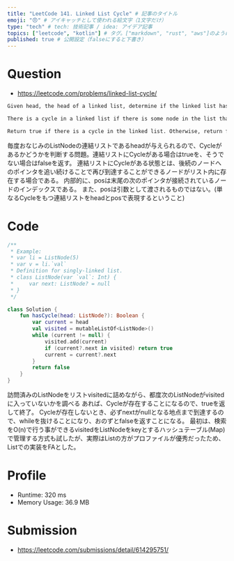 ```yaml
---
title: "LeetCode 141. Linked List Cycle" # 記事のタイトル
emoji: "😠" # アイキャッチとして使われる絵文字（1文字だけ）
type: "tech" # tech: 技術記事 / idea: アイデア記事
topics: ["leetcode", "kotlin"] # タグ。["markdown", "rust", "aws"]のように指定する
published: true # 公開設定（falseにすると下書き）
---
```


# Question

- https://leetcode.com/problems/linked-list-cycle/

~~~txt
Given head, the head of a linked list, determine if the linked list has a cycle in it.

There is a cycle in a linked list if there is some node in the list that can be reached again by continuously following the next pointer. Internally, pos is used to denote the index of the node that tail's next pointer is connected to. Note that pos is not passed as a parameter.

Return true if there is a cycle in the linked list. Otherwise, return false.
~~~

毎度おなじみのListNodeの連結リストであるheadが与えられるので、Cycleがあるかどうかを判断する問題。連結リストにCycleがある場合はtrueを、そうでない場合はfalseを返す。
連結リストにCycleがある状態とは、後続のノードへのポインタを追い続けることで再び到達することができるノードがリスト内に存在する場合である。
内部的に、posは末尾の次のポインタが接続されているノードのインデックスである。
また、posは引数として渡されるものではない。(単なるCycleをもつ連結リストをheadとposで表現するということ)

# Code

~~~kotlin
/**
 * Example:
 * var li = ListNode(5)
 * var v = li.`val`
 * Definition for singly-linked list.
 * class ListNode(var `val`: Int) {
 *     var next: ListNode? = null
 * }
 */

class Solution {
    fun hasCycle(head: ListNode?): Boolean {
        var current = head
        val visited = mutableListOf<ListNode>()
        while (current != null) {
            visited.add(current)
            if (current?.next in visited) return true
            current = current?.next
        }
        return false
    }
}
~~~

訪問済みのListNodeをリストvisitedに詰めながら、都度次のListNodeがvisitedに入っていないかを調べる
あれば、Cycleが存在することになるので、trueを返して終了。
Cycleが存在しないとき、必ずnextがnullとなる地点まで到達するので、whileを抜けることになり、おのずとfalseを返すことになる。
最初は、検索をO(n)で行う事ができるvisitedをListNodeをkeyとするハッシュテーブル(Map)で管理する方式も試したが、実際はListの方がプロファイルが優秀だったため、Listでの実装をFAとした。

# Profile

- Runtime: 320 ms
- Memory Usage: 36.9 MB

# Submission
- https://leetcode.com/submissions/detail/614295751/
